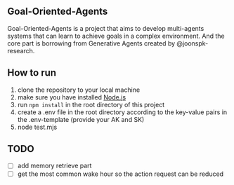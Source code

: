## Goal-Oriented-Agents
Goal-Oriented-Agents is a project that aims to develop multi-agents systems that can learn to achieve goals in a complex environment. And the core part is borrowing from Generative Agents created by @joonspk-research.

## How to run
1. clone the repository to your local machine
2. make sure you have installed [Node.js](https://nodejs.org/)
3. run `npm install` in the root directory of this project
4. create a .env file in the root directory according to the key-value pairs in the .env-template (provide your AK and SK)
5. node test.mjs

## TODO
- [ ] add memory retrieve part
- [ ] get the most common wake hour so the action request can be reduced